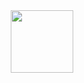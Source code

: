 <div id="header" align="center">
  <img src="https://media.giphy.com/media/bi6RQ5x3tqoSI/giphy.gif" width="100"/>
</div>
